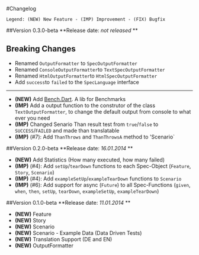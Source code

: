 #Changelog
```
Legend: (NEW) New Feature - (IMP) Improvement - (FIX) Bugfix
```

##Version 0.3.0-beta
**Release date: *not released* **

**Breaking Changes**
--------------------------------------------------------------
- Renamed `OutputFormatter` to `SpecOutputFormatter`
- Renamed `ConsoleOutputFormatter`to `TextSpecOutputFormatter`
- Renamed `HtmlOutputFormatter`to `HtmlSpecOutputFormatter`
- Add `success`to `failed` to the `SpecLanguage` interface
--------------------------------------------------------------

- **(NEW)** Add [Bench.Dart](/doc/BenchDart.md). A lib for Benchmarks
- **(IMP)** Add a output function to the construtor of the class `TextOutputFormatter`, to change the default output from console to what ever you need
- **(IMP)** Changed Senario Than result test from `true`/`false` to `SUCCESS`/`FAILED` and made than translatable
- **(IMP)** (#7): Add `ThanThrows` and `ThanThrowsA` method to 'Scenario`

##Version 0.2.0-beta
**Release date: *16.01.2014* **

- **(NEW)** Add Statistics (How many executed, how many failed)
- **(IMP)** (#4): Add `setUp`/`tearDown` functions to each Spec-Object (`Feature`, `Story`, `Scenario`)
- **(IMP)** (#4): Add `exampleSetUp`/`exampleTearDown` functions to `Scenario`
- **(IMP)** (#6): Add support for async (`Future`) to all Spec-Functions (`given`, `when`, `then`, `setUp`, `tearDown`, `exampleSetUp`, `exampleTearDown`)

##Version 0.1.0-beta
**Release date: *11.01.2014* **

- **(NEW)** Feature
- **(NEW)** Story
- **(NEW)** Scenario
- **(NEW)** Scenario - Example Data (Data Driven Tests)
- **(NEW)** Translation Support (DE and EN)
- **(NEW)** OutputFormatter